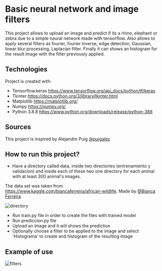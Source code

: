 # Basic neural network and image filters
This project allows to upload an image and predict if its a rhino, elephant or zebra due to a simple neural network made with tensorflow. Also allows to apply several filters as fourier, fourier inverse, edge detection, Gaussian, linear blur processing, Laplacian filter. Finally it can shows an histogram for the result image with the filter previously applied.

## Technologies
Project is created with:
* Tensorflow.keras https://www.tensorflow.org/api_docs/python/tf/keras
* Tkinter https://docs.python.org/3/library/tkinter.html
* Matplotlib https://matplotlib.org/
* Numpy https://numpy.org/
* Python 3.8.8 https://www.python.org/downloads/release/python-388

## Sources
This project is inspired by Alejandro Puig [@puigalex](https://github.com/puigalex) 

## How to run this project?
* Have a directory called data, inside two directories (entrenamiento y validacion) and inside each of these two one directory for each animal with at least 300 animal's images. 

The data set was taken from https://www.kaggle.com/biancaferreira/african-wildlife. Made by [@Bianca Ferreira](https://www.kaggle.com/biancaferreira) 

![directory](https://user-images.githubusercontent.com/31389972/186055354-bea8e4a6-887e-4d07-a414-860e52bbd748.JPG)
* Run train.py file in order to create the files with trained model
* Run prediccion.py file 
* Upload an image and it will shows the prediction
* Optionally choose a filter to be applied to the image and select 'Histograma' to create and histogram of the resulting image

## Example of use
![filters](https://user-images.githubusercontent.com/31389972/186054432-bd161472-a5d9-4ca8-8e78-a8a8534ae871.JPG)
